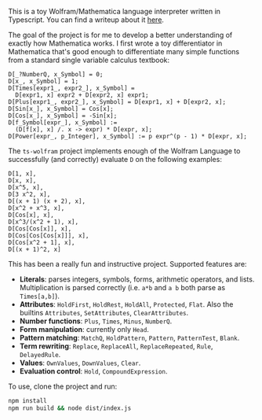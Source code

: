 
This is a toy Wolfram/Mathematica language interpreter written in
Typescript. You can find a writeup about it
[here](https://www.spakhm.com/ts-wolfram).

The goal of the project is for me to develop a better understanding of
exactly how Mathematica works. I first wrote a toy differentiator in
Mathematica that's good enough to differentiate many simple functions
from a standard single variable calculus textbook:

```wl
D[_?NumberQ, x_Symbol] = 0;
D[x_, x_Symbol] = 1;
D[Times[expr1_, expr2_], x_Symbol] =
  D[expr1, x] expr2 + D[expr2, x] expr1;
D[Plus[expr1_, expr2_], x_Symbol] = D[expr1, x] + D[expr2, x];
D[Sin[x_], x_Symbol] = Cos[x];
D[Cos[x_], x_Symbol] = -Sin[x];
D[f_Symbol[expr_], x_Symbol] :=
  (D[f[x], x] /. x -> expr) * D[expr, x];
D[Power[expr_, p_Integer], x_Symbol] := p expr^(p - 1) * D[expr, x];
```

The `ts-wolfram` project implements enough of the Wolfram Language to
successfully (and correctly) evaluate `D` on the following examples:

```wl
D[1, x],
D[x, x],
D[x^5, x],
D[3 x^2, x],
D[(x + 1) (x + 2), x],
D[x^2 + x^3, x],
D[Cos[x], x],
D[x^3/(x^2 + 1), x],
D[Cos[Cos[x]], x],
D[Cos[Cos[Cos[x]]], x],
D[Cos[x^2 + 1], x],
D[(x + 1)^2, x]
```

This has been a really fun and instructive project. Supported features
are:

- __Literals__: parses integers, symbols, forms, arithmetic operators,
  and lists. Multiplication is parsed correctly (i.e. `a*b` and `a b`
  both parse as `Times[a,b]`).
- __Attributes__: `HoldFirst`, `HoldRest`, `HoldAll`, `Protected`,
  `Flat`. Also the builtins `Attributes`, `SetAttributes`,
  `ClearAttributes`.
- __Number functions__: `Plus`, `Times`, `Minus`, `NumberQ`.
- __Form manipulation__: currently only `Head`.
- __Pattern matching__: `MatchQ`, `HoldPattern`, `Pattern`,
  `PatternTest`, `Blank`.
- __Term rewriting__: `Replace`, `ReplaceAll`, `ReplaceRepeated`,
  `Rule`, `DelayedRule`.
- __Values__: `OwnValues`, `DownValues`, `Clear`.
- __Evaluation control__: `Hold`, `CompoundExpression`.

To use, clone the project and run:

```sh
npm install
npm run build && node dist/index.js
```
